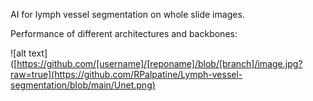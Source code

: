 AI for lymph vessel segmentation on whole slide images.

Performance of different architectures and backbones:

![alt text]([https://github.com/[username]/[reponame]/blob/[branch]/image.jpg?raw=true](https://github.com/RPalpatine/Lymph-vessel-segmentation/blob/main/Unet.png)
